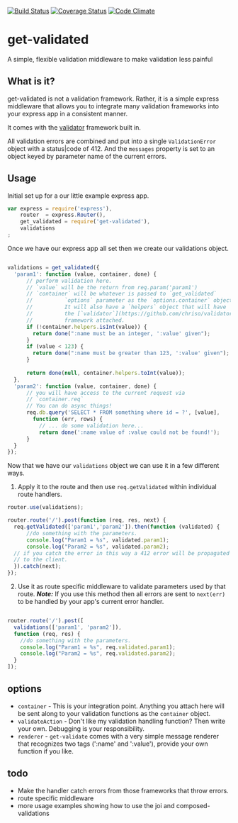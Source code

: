 [![Build Status](https://travis-ci.org/scull7/get-validated.svg)](https://travis-ci.org/scull7/get-validated)
[![Coverage Status](https://coveralls.io/repos/scull7/get-validated/badge.png)](https://coveralls.io/r/scull7/get-validated)
[![Code Climate](https://codeclimate.com/github/scull7/get-validated/badges/gpa.svg)](https://codeclimate.com/github/scull7/get-validated)

get-validated
=============

A simple, flexible validation middleware to make validation less painful

What is it?
-----------
get-validated is not a validation framework. Rather, it is a simple express
middleware that allows you to integrate many validation frameworks into your
express app in a consistent manner.

It comes with the [validator](https://github.com/chriso/validator.js) framework
built in. 

All validation errors are combined and put into a single `ValidationError` object
with a status|code of 412.  And the `messages` property is set to an object keyed
by parameter name of the current errors.

Usage
-----
Initial set up for a our little example express app.

```javascript
var express = require('express'),
    router  = express.Router(),
    get_validated = require('get-validated'),
    validations
;
```

Once we have our express app all set then we create our 
validations object.

```javascript

validations = get_validated({
  'param1': function (value, container, done) {
      // perform validation here.
      // `value` will be the return from req.param('param1')
      // `container` will be whatever is passed to `get_validated`
      //          `options` parameter as the `options.container` object
      //          It will also have a `helpers` object that will have
      //          the [`validator`](https://github.com/chriso/validator.js)
      //          framework attached.
      if (!container.helpers.isInt(value)) {
        return done(":name must be an integer, ':value' given");
      }
      if (value < 123) {
        return done(":name must be greater than 123, ':value' given");
      }
      
      return done(null, container.helpers.toInt(value));
  },
  'param2': function (value, container, done) {
      // you will have access to the current request via
      // `container.req`
      // You can do async things!
      req.db.query('SELECT * FROM something where id = ?', [value],
        function (err, rows) {
          // ... do some validation here...
          return done(':name value of :value could not be found!');
      }
  }
});
```

Now that we have our `validations` object we can use it in a few different
ways.  

1. Apply it to the route and then use `req.getValidated` within individual 
  route handlers.

```javascript
router.use(validations);

router.route('/').post(function (req, res, next) {
  req.getValidated(['param1','param2']).then(function (validated) {
      //do something with the parameters.
      console.log("Param1 = %s", validated.param1);
      console.log("Param2 = %s", validated.param2);
  // if you catch the error in this way a 412 error will be propagated
  // to the client.
  }).catch(next);
});

```

2. Use it as route specific middleware to validate parameters used by
  that route. ***Note:*** If you use this method then all errors are sent
  to `next(err)` to be handled by your app's current error handler.
  
```javascript

router.route('/').post([
  validations(['param1', 'param2']),
  function (req, res) {
    //do something with the parameters.
    console.log("Param1 = %s", req.validated.param1);
    console.log("Param2 = %s", req.validated.param2);
  }
]);
```

options
-------

* `container` - This is your integration point.  Anything you attach here will be
            sent along to your validation functions as the `container` object. 
* `validateAction` - Don't like my validation handling function? Then write your own.
            Debugging is your responsibility.
* `renderer` - `get-validate` comes with a very simple message renderer that recognizes
            two tags (':name' and ':value'), provide your own function if you like.

todo
----
* Make the handler catch errors from those frameworks that throw errors.
* route specific middleware
* more usage examples showing how to use the joi and composed-validations
